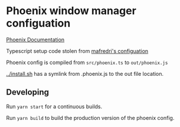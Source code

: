 # Phoenix window manager configuation

[Phoenix Documentation](https://kasper.github.io/phoenix/)

Typescript setup code stolen from [mafredri's configuation](https://github.com/mafredri/phoenix-config)

Phoenix config is compiled from `src/phoenix.ts` to `out/phoenix.js`

[../install.sh](../install.sh) has a symlink from .phoenix.js to the out file location.

## Developing

Run `yarn start` for a continuous builds.

Run `yarn build` to build the production version of the phoenix config.
